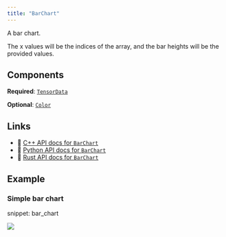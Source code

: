 ```yaml
---
title: "BarChart"
---
```


A bar chart.

The x values will be the indices of the array, and the bar heights will be the provided values.

## Components

**Required**: [`TensorData`](../components/tensor_data.md)

**Optional**: [`Color`](../components/color.md)

## Links
 * 🌊 [C++ API docs for `BarChart`](https://ref.rerun.io/docs/cpp/stable/structrerun_1_1archetypes_1_1BarChart.html)
 * 🐍 [Python API docs for `BarChart`](https://ref.rerun.io/docs/python/stable/common/archetypes#rerun.archetypes.BarChart)
 * 🦀 [Rust API docs for `BarChart`](https://docs.rs/rerun/latest/rerun/archetypes/struct.BarChart.html)

## Example

### Simple bar chart

snippet: bar_chart

<picture data-inline-viewer="snippets/bar_chart">
  <source media="(max-width: 480px)" srcset="https://static.rerun.io/barchart_simple/cf6014b18265edfcaa562c06526c0716b296b193/480w.png">
  <source media="(max-width: 768px)" srcset="https://static.rerun.io/barchart_simple/cf6014b18265edfcaa562c06526c0716b296b193/768w.png">
  <source media="(max-width: 1024px)" srcset="https://static.rerun.io/barchart_simple/cf6014b18265edfcaa562c06526c0716b296b193/1024w.png">
  <source media="(max-width: 1200px)" srcset="https://static.rerun.io/barchart_simple/cf6014b18265edfcaa562c06526c0716b296b193/1200w.png">
  <img src="https://static.rerun.io/barchart_simple/cf6014b18265edfcaa562c06526c0716b296b193/full.png">
</picture>

